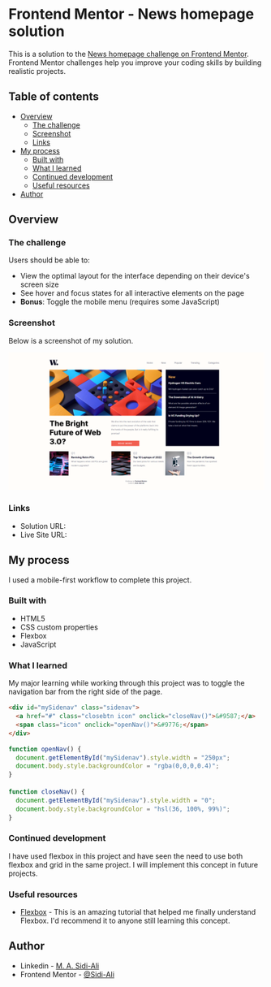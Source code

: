 # Frontend Mentor - News homepage solution

This is a solution to the [News homepage challenge on Frontend Mentor](https://www.frontendmentor.io/challenges/news-homepage-H6SWTa1MFl). Frontend Mentor challenges help you improve your coding skills by building realistic projects.

## Table of contents

- [Overview](#overview)
  - [The challenge](#the-challenge)
  - [Screenshot](#screenshot)
  - [Links](#links)
- [My process](#my-process)
  - [Built with](#built-with)
  - [What I learned](#what-i-learned)
  - [Continued development](#continued-development)
  - [Useful resources](#useful-resources)
- [Author](#author)

## Overview

### The challenge

Users should be able to:

- View the optimal layout for the interface depending on their device's screen size
- See hover and focus states for all interactive elements on the page
- **Bonus**: Toggle the mobile menu (requires some JavaScript)

### Screenshot

Below is a screenshot of my solution.

![](assets/images/screenshot.png)

### Links

- Solution URL: [](https://github.com/Sidi-Ali/news-homepage)
- Live Site URL: []( https://sidi-ali.github.io/news-homepage/)

## My process
I used a mobile-first workflow to complete this project.

### Built with

- HTML5
- CSS custom properties
- Flexbox
- JavaScript


### What I learned

My major learning while working through this project was to toggle the navigation bar from the right side of the page.

```html
<div id="mySidenav" class="sidenav">
  <a href="#" class="closebtn icon" onclick="closeNav()">&#9587;</a>
  <span class="icon" onclick="openNav()">&#9776;</span>
</div>
```

```js
function openNav() {
  document.getElementById("mySidenav").style.width = "250px";
  document.body.style.backgroundColor = "rgba(0,0,0,0.4)";
}

function closeNav() {
  document.getElementById("mySidenav").style.width = "0";
  document.body.style.backgroundColor = "hsl(36, 100%, 99%)";
}
```


### Continued development

I have used flexbox in this project and have seen the need to use both flexbox and grid in the same project. I will implement this concept in future projects.

### Useful resources

- [Flexbox](flexbox.io) - This is an amazing tutorial that helped me finally understand Flexbox. I'd recommend it to anyone still learning this concept.

## Author

- Linkedin - [M. A. Sidi-Ali](https://www.linkedin.com/in/muhammad-adamu-sidi-ali-907a486b/)
- Frontend Mentor - [@Sidi-Ali](https://www.frontendmentor.io/profile/Sidi-Ali)
